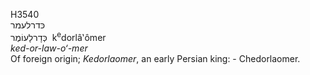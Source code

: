 <body>
  <p>H3540<br>  כּדרלעמר  <br> כְּדָרלָעוֹמֶר  ‎  k<sup>e</sup>dorlâ‛ômer  <br><i>ked-or-law-o‘-mer </i><br>Of foreign origin; <i>Kedorlaomer</i>, an early Persian king: - Chedorlaomer.<br></p>
 </body>